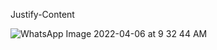 Justify-Content

![WhatsApp Image 2022-04-06 at 9 32 44 AM](https://user-images.githubusercontent.com/101880897/162594860-a050f276-725f-4f7a-b507-98660eaf26bf.jpeg)
